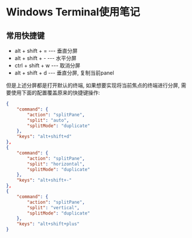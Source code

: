 # Windows Terminal使用笔记

## 常用快捷键

* alt + shift + =   --- 垂直分屏
* alt + shift + -   --- 水平分屏
* ctrl + shift + w  --- 取消分屏
* alt + shift + d   --- 垂直分屏, 复制当前panel

但是上述分屏都是打开默认的终端, 如果想要实现将当前焦点的终端进行分屏, 需要使用下面的配置覆盖原来的快捷键操作:

```json
{
    "command": {
        "action": "splitPane",
        "split": "auto",
        "splitMode": "duplicate"
    },
    "keys": "alt+shift+d"
},
{
    "command": {
        "action": "splitPane",
        "split": "horizontal",
        "splitMode": "duplicate"
    },
    "keys": "alt+shift+-"
},
{
    "command": {
        "action": "splitPane",
        "split": "vertical",
        "splitMode": "duplicate"
    },
    "keys": "alt+shift+plus"
}
```